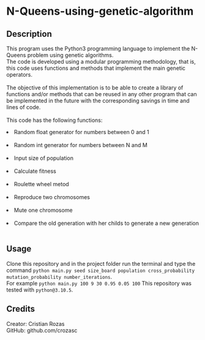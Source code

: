 # N-Queens-using-genetic-algorithm

## Description

This program uses the Python3 programming language to implement the N-Queens problem using genetic algorithms.<br>
The code is developed using a modular programming methodology, that is, this code uses functions and methods that implement the main
genetic operators.<br><br>
The objective of this implementation is to be able to create a library of functions and/or methods that can be reused in any other program that can be implemented in the future with the corresponding savings in time and lines of code.<br><br>
This code has the following functions:<br>
<li>Random float generator for numbers between 0 and 1</li><br>
<li>Random int generator for numbers between N and M</li><br>
<li>Input size of population</li><br>
<li>Calculate fitness</li><br>
<li>Roulette wheel metod</li><br>
<li>Reproduce two chromosomes</li><br>
<li>Mute one chromosome</li><br>
<li>Compare the old generation with her childs to generate a new generation</li><br>

## Usage
Clone this repository and in the project folder run the terminal and type the command `python main.py seed size_board population cross_probability mutation_probability number_iterations`.<br>
For example `python main.py 100 9 30 0.95 0.05 100`
This repository was tested with `python@3.10.5`.

## Credits

Creator: Cristian Rozas <br>
GitHub: github.com/crozasc
